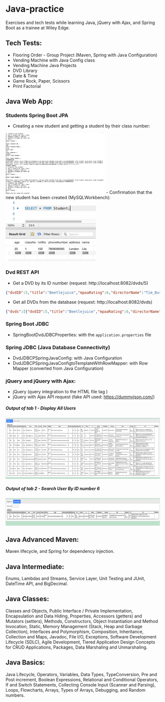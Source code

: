 # Java-practice
Exercises and tech tests while learning Java, jQuery with Ajax, and Spring Boot as a trainee at Wiley Edge.

## Tech Tests:
- Flooring Order - Group Project (Maven, Spring with Java Configuration)
- Vending Machine with Java Config class
- Vending Machine Java Projects
- DVD Library
- Date & Time
- Game Rock, Paper, Scissors
- Print Factorial

## Java Web App:
### Students Spring Boot JPA
- Creating a new student and getting a student by their class number:
<img height="200" src="./JavaWebAppJPA/src/StudentsJpa.png">
- Confirmation that the new student has been created (MySQLWorkbench):
<img height="200" src="./JavaWebAppJPA/src/StudentsJpaDatabaseMySQL.png">

### Dvd REST API
- Get a DVD by its ID number (request: http://localhost:8082/dvds/5)
```json
{"dvdID":5,"title":"Beetlejuice","mpaaRating":6,"directorName":"Tim_Burton","studio":"Warner","userRating":7}
```
  
- Get all DVDs from the database (request: http://localhost:8082/dvds)
```json
{"dvds":[{"dvdID":5,"title":"Beetlejuice","mpaaRating":6,"directorName":"Tim_Burton","studio":"Warner","userRating":7},{"dvdID":11,"title":"The Shawshank Redemption","mpaaRating":4,"directorName":"Frank Darabont","studio":"Columbia Pictures","userRating":9},{"dvdID":12,"title":"The Godfather","mpaaRating":5,"directorName":"Francis Ford Coppola","studio":"Paramount Pictures","userRating":9},{"dvdID":13,"title":"Pulp Fiction","mpaaRating":4,"directorName":"Quentin Tarantino","studio":"Miramax Films","userRating":8},{"dvdID":14,"title":"The Dark Knight","mpaaRating":5,"directorName":"Christopher Nolan","studio":"Warner Bros.","userRating":9},{"dvdID":15,"title":"Fight Club","mpaaRating":5,"directorName":"David Fincher","studio":"20th Century Fox","userRating":8},{"dvdID":16,"title":"Inception","mpaaRating":4,"directorName":"Christopher Nolan","studio":"Warner Bros.","userRating":9},{"dvdID":17,"title":"The Matrix","mpaaRating":4,"directorName":"Lana Wachowski","studio":"Warner Bros.","userRating":8},{"dvdID":18,"title":"The Lord of the Rings One","mpaaRating":4,"directorName":"Peter Jackson","studio":"New Line Cinema","userRating":9},{"dvdID":19,"title":"Forrest Gump","mpaaRating":4,"directorName":"Robert Zemeckis","studio":"Paramount Pictures","userRating":9},{"dvdID":20,"title":"The Avengers","mpaaRating":3,"directorName":"Joss Whedon","studio":"Marvel Studios","userRating":8}]}
```
  
### Spring Boot JDBC
- SpringBootDvdJDBCProperties: with the `application.properties` file

### Spring JDBC (Java Database Connectivity)
- DvdJDBCPSpringJavaConfig: with Java Configuration
- DvdJDBCPSpringJavaConfigtoTemplateWithRowMapper: with Row Mapper (converted from Java Configuration)

### jQuery and jQuery with Ajax:
- jQuery (query integration to the HTML file tag <script></script>)
- jQuery with Ajax API request (fake API used: https://dummyjson.com/)

##### Output of tab 1 - Display All Users
<img height="200" src="./JavaWebApp/src/DisplayAllUsers1.png">

##### Output of tab 2 - Search User By ID number 6
<img height="90" src="./JavaWebApp/src/DisplayUserById6.png">

## Java Advanced Maven:
Maven lifecycle, and Spring for dependency injection.

## Java Intermediate:
Enums, Lambdas and Streams, Service Layer, Unit Testing and JUnit, DateTime API, and BigDecimal.

## Java Classes:
Classes and Objects, Public Interface / Private Implementation, Encapsulation and Data Hiding, Properties, Accessors (getters) and Mutators (setters), Methods, Constructors, Object Instantiation and Method Invocation, Static, Memory Management (Stack, Heap and Garbage Collection), Interfaces and Polymorphism, Composition, Inheritance, Collection and Maps, Javadoc, File I/O, Exceptions, Software Development Lifecycle (SDLC), Agile Development, Tiered Application Design Concepts for CRUD Applications, Packages, Data Marshaling and Unmarshaling.

## Java Basics:
Java Lifecycle, Operators, Variables, Data Types, TypeConversion, Pre and Post increment, Boolean Expressions, Relational and Conditional Operators, If and Switch Statements, Collecting Console Input (Scanner and Parsing), Loops, Flowcharts, Arrays, Types of Arrays, Debugging, and Random numbers.

